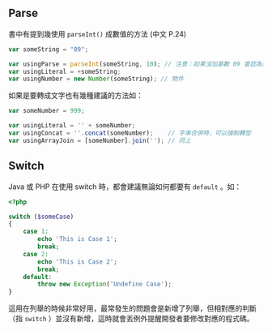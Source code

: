 
## Parse

書中有提到幾使用 `parseInt()` 成數值的方法 (中文 P.24)

```javascript
var someString = "09";

var usingParse = parseInt(someString, 10); // 注意：如果沒加基數 09 會認為是 8 進位，因為 09 是不合法的，會轉成 0
var usingLiteral = +someString;
var usingNumber = new Number(someString); // 物件
```

如果是要轉成文字也有幾種建議的方法如：

```javascript
var someNumber = 999;

var usingLiteral = '' + someNumber;
var usingConcat = ''.concat(someNumber);    // 字串合併時，可以強制轉型
var usingArrayJoin = [someNumber].join(''); // 同上
```

## Switch

Java 或 PHP 在使用 switch 時，都會建議無論如何都要有 `default` 。如：

```php
<?php

switch ($someCase)
{
    case 1:
        echo 'This is Case 1';
        break;
    case 2:
        echo 'This is Case 2';
        break;
    default:
        throw new Exception('Undefine Case');
}
```

這用在列舉的時候非常好用，最常發生的問題會是新增了列舉，但相對應的判斷（指 `switch` ）並沒有新增，這時就會丟例外提醒開發者要修改對應的程式碼。
